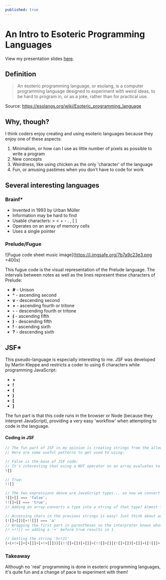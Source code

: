 ```yaml
---
published: true
---
```

# An Intro to Esoteric Programming Languages

View my presentation slides [here](https://docs.google.com/presentation/d/1eAWIpAgcbfi_n0FTOKv_frM1TaZIkxE8Nv4UETx8B1g/edit?usp=sharing).

## Definition

> An esoteric programming language, or esolang, is a computer programming language designed to experiment with weird ideas, to be hard to program in, or as a joke, rather than for practical use.

Source: <https://esolangs.org/wiki/Esoteric_programming_language>

## Why, though?

I think coders enjoy creating and using esoteric languages because they enjoy one of these aspects:

1. Minimalism, or how can I use as little number of pixels as possible to write a program
2. New concepts
3. Weirdness, like using chicken as the only 'character' of the language
4. Fun, or amusing pastimes when you don't have to code for work

## Several interesting languages

### Brainf*
- Invented in 1993 by Urban Müller
- Information may be hard to find
- Usable characters: > < + - . , [ ]
- Operates on an array of memory cells
- Uses a single pointer

### Prelude/Fugue

![Fugue code sheet music image](https://i.imgsafe.org/7b7a9c23e3.png =400x)

This fugue code is the visual representation of the Prelude language. The intervals between notes as well as the lines represent these characters of Prelude: 

- **#** - Unison
- **^** - ascending second
- **v** - descending second
- **+** - ascending fourth or tritone
- **-** - descending fourth or tritone
- **(** - ascending fifth
- **)** - descending fifth
- **!** - ascending sixth
- **?** - descending sixth

## JSF*

This pseudo-language is especially interesting to me. JSF was developed by Martin Kleppe and restricts a coder to using 6 characters while programming JavaScript:
- **+**
- **!**
- **(**
- **)**
- **[**
- **]**

The fun part is that this code runs in the browser or Node (because they interpret JavaScript), providing a very easy 'workflow' when attempting to code in the language.

#### Coding in JSF

```javascript
// The fun part of JSF in my opinion is creating strings from the allowed characters
// Here are some useful patterns to get used to using:

// False is the base of JSF code:
// It's interesting that using a NOT operator on an array evaluates to false...
![]

// True:
!![]

// The two expressions above are JavaScript types... so now we convert them to strings
![]+[] === 'false';
!![]+[] === 'true';
// Adding an array converts a type into a string of that type? Almost like the toString() method...

// Accessing chars in the previous strings is easy! Just think about accessing indexes in strings...
(![]+[])[+!![]] === 'a'
// Wrapping the first part in parentheses so the interpreter knows what to handle first
// +!![] => adding a '+' before true results in 1

// Getting the string 'hrr21'
(+(+!+[]+[+[]]+[+!+[]]))[(!![]+[])[+[]]+(!![]+[][(![]+[])[+[]]+([![]]+[][[]])[+!+[]+[+[]]]+(![]+[])[!+[]+!+[]]+(!![]+[])[+[]]+(!![]+[])[!+[]+!+[]+!+[]]+(!![]+[])[+!+[]]])[+!+[]+[+[]]]+(+![]+([]+[])[([][(![]+[])[+[]]+([![]]+[][[]])[+!+[]+[+[]]]+(![]+[])[!+[]+!+[]]+(!![]+[])[+[]]+(!![]+[])[!+[]+!+[]+!+[]]+(!![]+[])[+!+[]]]+[])[!+[]+!+[]+!+[]]+(!![]+[][(![]+[])[+[]]+([![]]+[][[]])[+!+[]+[+[]]]+(![]+[])[!+[]+!+[]]+(!![]+[])[+[]]+(!![]+[])[!+[]+!+[]+!+[]]+(!![]+[])[+!+[]]])[+!+[]+[+[]]]+([][[]]+[])[+!+[]]+(![]+[])[!+[]+!+[]+!+[]]+(!![]+[])[+[]]+(!![]+[])[+!+[]]+([][[]]+[])[+[]]+([][(![]+[])[+[]]+([![]]+[][[]])[+!+[]+[+[]]]+(![]+[])[!+[]+!+[]]+(!![]+[])[+[]]+(!![]+[])[!+[]+!+[]+!+[]]+(!![]+[])[+!+[]]]+[])[!+[]+!+[]+!+[]]+(!![]+[])[+[]]+(!![]+[][(![]+[])[+[]]+([![]]+[][[]])[+!+[]+[+[]]]+(![]+[])[!+[]+!+[]]+(!![]+[])[+[]]+(!![]+[])[!+[]+!+[]+!+[]]+(!![]+[])[+!+[]]])[+!+[]+[+[]]]+(!![]+[])[+!+[]]])[+!+[]+[+[]]]+(!![]+[])[+[]]+(!![]+[])[+!+[]]+([![]]+[][[]])[+!+[]+[+[]]]+([][[]]+[])[+!+[]]+(+![]+[![]]+([]+[])[([][(![]+[])[+[]]+([![]]+[][[]])[+!+[]+[+[]]]+(![]+[])[!+[]+!+[]]+(!![]+[])[+[]]+(!![]+[])[!+[]+!+[]+!+[]]+(!![]+[])[+!+[]]]+[])[!+[]+!+[]+!+[]]+(!![]+[][(![]+[])[+[]]+([![]]+[][[]])[+!+[]+[+[]]]+(![]+[])[!+[]+!+[]]+(!![]+[])[+[]]+(!![]+[])[!+[]+!+[]+!+[]]+(!![]+[])[+!+[]]])[+!+[]+[+[]]]+([][[]]+[])[+!+[]]+(![]+[])[!+[]+!+[]+!+[]]+(!![]+[])[+[]]+(!![]+[])[+!+[]]+([][[]]+[])[+[]]+([][(![]+[])[+[]]+([![]]+[][[]])[+!+[]+[+[]]]+(![]+[])[!+[]+!+[]]+(!![]+[])[+[]]+(!![]+[])[!+[]+!+[]+!+[]]+(!![]+[])[+!+[]]]+[])[!+[]+!+[]+!+[]]+(!![]+[])[+[]]+(!![]+[][(![]+[])[+[]]+([![]]+[][[]])[+!+[]+[+[]]]+(![]+[])[!+[]+!+[]]+(!![]+[])[+[]]+(!![]+[])[!+[]+!+[]+!+[]]+(!![]+[])[+!+[]]])[+!+[]+[+[]]]+(!![]+[])[+!+[]]])[!+[]+!+[]+[+[]]]](!+[]+!+[]+[+!+[]])[+!+[]]+(!![]+[])[+!![]]+(!![]+[])[+!![]]+(+!![]+!![])+(+!![]) === 'hrr21';
```

### Takeaway

Although no 'real' programming is done in esoteric programming languages, it's quite fun and a change of pace to experiment with them!
